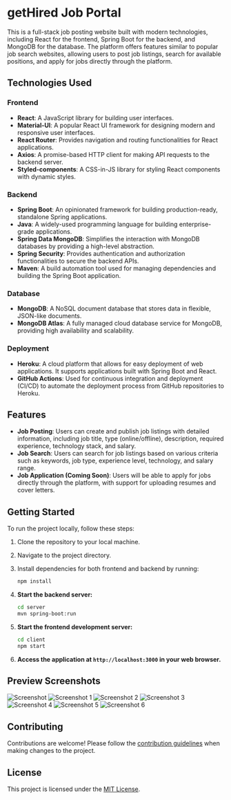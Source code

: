 # getHired Job Portal

This is a full-stack job posting website built with modern technologies, including React for the frontend, Spring Boot for the backend, and MongoDB for the database. The platform offers features similar to popular job search websites, allowing users to post job listings, search for available positions, and apply for jobs directly through the platform.

## Technologies Used

### Frontend

- **React**: A JavaScript library for building user interfaces.
- **Material-UI**: A popular React UI framework for designing modern and responsive user interfaces.
- **React Router**: Provides navigation and routing functionalities for React applications.
- **Axios**: A promise-based HTTP client for making API requests to the backend server.
- **Styled-components**: A CSS-in-JS library for styling React components with dynamic styles.

### Backend

- **Spring Boot**: An opinionated framework for building production-ready, standalone Spring applications.
- **Java**: A widely-used programming language for building enterprise-grade applications.
- **Spring Data MongoDB**: Simplifies the interaction with MongoDB databases by providing a high-level abstraction.
- **Spring Security**: Provides authentication and authorization functionalities to secure the backend APIs.
- **Maven**: A build automation tool used for managing dependencies and building the Spring Boot application.

### Database

- **MongoDB**: A NoSQL document database that stores data in flexible, JSON-like documents.
- **MongoDB Atlas**: A fully managed cloud database service for MongoDB, providing high availability and scalability.

### Deployment

- **Heroku**: A cloud platform that allows for easy deployment of web applications. It supports applications built with Spring Boot and React.
- **GitHub Actions**: Used for continuous integration and deployment (CI/CD) to automate the deployment process from GitHub repositories to Heroku.

## Features

- **Job Posting**: Users can create and publish job listings with detailed information, including job title, type (online/offline), description, required experience, technology stack, and salary.
- **Job Search**: Users can search for job listings based on various criteria such as keywords, job type, experience level, technology, and salary range.
- **Job Application (Coming Soon)**: Users will be able to apply for jobs directly through the platform, with support for uploading resumes and cover letters.

## Getting Started

To run the project locally, follow these steps:

1. Clone the repository to your local machine.
2. Navigate to the project directory.
3. Install dependencies for both frontend and backend by running:

   ```sh
   npm install

4. **Start the backend server:**

   ```sh
   cd server
   mvn spring-boot:run

5. **Start the frontend development server:**

   ```sh
   cd client
   npm start
   
6. **Access the application at `http://localhost:3000` in your web browser.**

## Preview Screenshots

![Screenshot](https://i.imgur.com/soGnKWz.png)
![Screenshot 1](https://i.imgur.com/SI2RVPX.png)
![Screenshot 2](https://i.imgur.com/koZyyag.png)
![Screenshot 3](https://i.imgur.com/BPX4APG.png)
![Screenshot 4](https://i.imgur.com/Z0Fpqru.png)
![Screenshot 5](https://i.imgur.com/Lv1qmgK.png)
![Screenshot 6](https://i.imgur.com/b0cYxA7.png)




## Contributing

Contributions are welcome! Please follow the [contribution guidelines](CONTRIBUTING.md) when making changes to the project.

## License

This project is licensed under the [MIT License](LICENSE).

